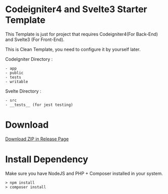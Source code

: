# Codeigniter4 and Svelte3 Starter Template

This Template is just for project that requires Codeigniter4(For Back-End) and Svelte3 (For Front-End). 

This is Clean Template, you need to configure it by yourself later.

CodeIgniter Directory : 
```
- app
- public
- tests
- writable
```

Svelte Directory : 
```
- src
- __tests__ (for jest testing)
```

# Download 

<a href="https://github.com/gaibz/Codeigniter4-and-Svelte3-Starter-Template/releases">Download ZIP in Release Page</a>

# Install Dependency

Make sure you have NodeJS and PHP + Composer installed in your system.
```
> npm install
> composer install
```
